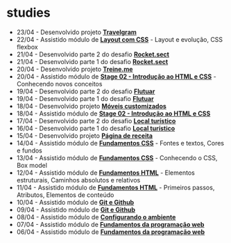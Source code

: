 # studies

- 23/04 - Desenvolvido projeto **[Travelgram](https://github.com/joao-sillva/travelgram)**
- 22/04 - Assistido módulo de **[Layout com CSS]()** - Layout e evolução, CSS flexbox
- 21/04 - Desenvolvido parte 2 do desafio **[Rocket.sect](https://github.com/joao-sillva/rocket-sect)**
- 21/04 - Desenvolvido parte 1 do desafio **[Rocket.sect](https://github.com/joao-sillva/rocket-sect)**
- 20/04 - Desenvolvido projeto **[Treine.me](https://github.com/joao-sillva/treine-me)**
- 20/04 - Assistido módulo de **[Stage 02 - Introdução ao HTML e CSS]()** - Conhecendo novos conceitos
- 19/04 - Desenvolvido parte 2 do desafio **[Flutuar](https://github.com/joao-sillva/flutuar)**
- 19/04 - Desenvolvido parte 1 do desafio **[Flutuar](https://github.com/joao-sillva/flutuar)**
- 18/04 - Desenvolvido projeto **[Móveis customizados](https://github.com/joao-sillva/moveis-customizados)**
- 18/04 - Assistido módulo de **[Stage 02 - Introdução ao HTML e CSS]()** 
- 17/04 - Desenvolvido parte 2 do desafio **[Local turístico](https://github.com/joao-sillva/local-turistico)**
- 16/04 - Desenvolvido parte 1 do desafio **[Local turístico](https://github.com/joao-sillva/local-turistico)**
- 15/04 - Desenvolvido projeto **[Página de receita](https://github.com/joao-sillva/pagina-de-receita)**
- 14/04 - Assistido módulo de **[Fundamentos CSS]()** - Fontes e textos, Cores e fundos 
- 13/04 - Assistido módulo de **[Fundamentos CSS]()** - Conhecendo o CSS, Box model 
- 12/04 - Assistido módulo de **[Fundamentos HTML]()** - Elementos estruturais, Caminhos absolutos e relativos
- 11/04 - Assistido módulo de **[Fundamentos HTML]()** - Primeiros passos, Atributos, Elementos de conteúdo
- 10/04 - Assistido módulo de **[Git e Github]()**
- 09/04 - Assistido módulo de **[Git e Github]()**
- 08/04 - Assistido módulo de **[Configurando o ambiente]()**
- 07/04 - Assistido módulo de **[Fundamentos da programação web]()**
- 06/04 - Assistido módulo de **[Fundamentos da programação web]()**
